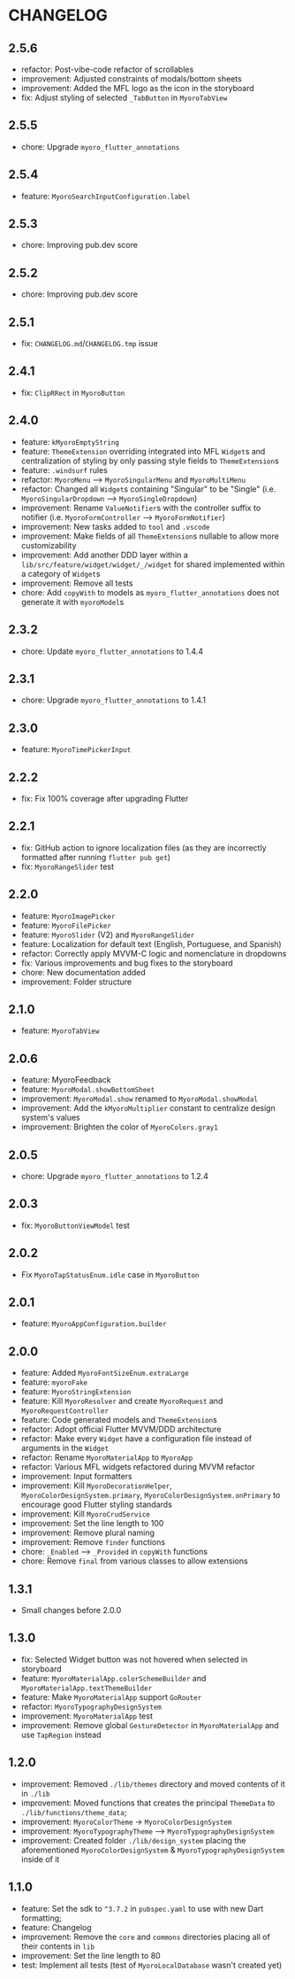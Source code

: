 # CHANGELOG

## 2.5.6

- refactor: Post-vibe-code refactor of scrollables
- improvement: Adjusted constraints of modals/bottom sheets
- improvement: Added the MFL logo as the icon in the storyboard
- fix: Adjust styling of selected `_TabButton` in `MyoroTabView`

## 2.5.5

- chore: Upgrade `myoro_flutter_annotations`

## 2.5.4

- feature: `MyoroSearchInputConfiguration.label`

## 2.5.3

- chore: Improving pub.dev score

## 2.5.2

- chore: Improving pub.dev score

## 2.5.1

- fix: `CHANGELOG.md`/`CHANGELOG.tmp` issue

## 2.4.1

- fix: `ClipRRect` in `MyoroButton`

## 2.4.0

- feature: `kMyoroEmptyString`
- feature: `ThemeExtension` overriding integrated into MFL `Widget`s and centralization of styling by only passing style fields to `ThemeExtension`s
- feature: `.windsurf` rules
- refactor: `MyoroMenu` --> `MyoroSingularMenu` and `MyoroMultiMenu`
- refactor: Changed all `Widget`s containing "Singular" to be "Single" (i.e. `MyoroSingularDropdown` --> `MyoroSingleDropdown`)
- improvement: Rename `ValueNotifier`s with the controller suffix to notifier (i.e. `MyoroFormController` --> `MyoroFormNotifier`)
- improvement: New tasks added to `tool` and `.vscode`
- improvement: Make fields of all `ThemeExtension`s nullable to allow more customizability
- improvement: Add another DDD layer within a `lib/src/feature/widget/widget/_/widget` for shared implemented within a category of `Widget`s
- improvement: Remove all tests
- chore: Add `copyWith` to models as `myoro_flutter_annotations` does not generate it with `myoroModel`s

## 2.3.2

- chore: Update `myoro_flutter_annotations` to 1.4.4

## 2.3.1

- chore: Upgrade `myoro_flutter_annotations` to 1.4.1

## 2.3.0

- feature: `MyoroTimePickerInput`

## 2.2.2

- fix: Fix 100% coverage after upgrading Flutter

## 2.2.1

- fix: GitHub action to ignore localization files (as they are incorrectly formatted after running `flutter pub get`)
- fix: `MyoroRangeSlider` test

## 2.2.0

- feature: `MyoroImagePicker`
- feature: `MyoroFilePicker`
- feature: `MyoroSlider` (V2) and `MyoroRangeSlider`
- feature: Localization for default text (English, Portuguese, and Spanish)
- refactor: Correctly apply MVVM-C logic and nomenclature in dropdowns
- fix: Various improvements and bug fixes to the storyboard
- chore: New documentation added
- improvement: Folder structure

## 2.1.0

- feature: `MyoroTabView`

## 2.0.6

- feature: MyoroFeedback
- feature: `MyoroModal.showBottomSheet`
- improvement: `MyoroModal.show` renamed to `MyoroModal.showModal`
- improvement: Add the `kMyoroMultiplier` constant to centralize design system's values
- improvement: Brighten the color of `MyoroColors.gray1`

## 2.0.5

- chore: Upgrade `myoro_flutter_annotations` to 1.2.4

## 2.0.3

- fix: `MyoroButtonViewModel` test

## 2.0.2

- Fix `MyoroTapStatusEnum.idle` case in `MyoroButton`

## 2.0.1

- feature: `MyoroAppConfiguration.builder`

## 2.0.0

- feature: Added `MyoroFontSizeEnum.extraLarge`
- feature: `myoroFake`
- feature: `MyoroStringExtension`
- feature: Kill `MyoroResolver` and create `MyoroRequest` and `MyoroRequestController`
- feature: Code generated models and `ThemeExtension`s
- refactor: Adopt official Flutter MVVM/DDD architecture
- refactor: Make every `Widget` have a configuration file instead of arguments in the `Widget`
- refactor: Rename `MyoroMaterialApp` to `MyoroApp`
- refactor: Various MFL widgets refactored during MVVM refactor
- improvement: Input formatters
- improvement: Kill `MyoroDecorationHelper`, `MyoroColorDesignSystem.primary`, `MyoroColorDesignSystem.onPrimary` to encourage good Flutter styling standards
- improvement: Kill `MyoroCrudService`
- improvement: Set the line length to 100
- improvement: Remove plural naming
- improvement: Remove `finder` functions
- chore: `_Enabled` --> `_Provided` in `copyWith` functions
- chore: Remove `final` from various classes to allow extensions

## 1.3.1

- Small changes before 2.0.0

## 1.3.0

- fix: Selected Widget button was not hovered when selected in storyboard
- feature: `MyoroMaterialApp.colorSchemeBuilder` and `MyoroMaterialApp.textThemeBuilder`
- feature: Make `MyoroMaterialApp` support `GoRouter`
- refactor: `MyoroTypographyDesignSystem`
- improvement: `MyoroMaterialApp` test
- improvement: Remove global `GestureDetector` in `MyoroMaterialApp` and use `TapRegion` instead

## 1.2.0

- improvement: Removed `./lib/themes` directory and moved contents of it in `./lib`
- improvement: Moved functions that creates the principal `ThemeData` to `./lib/functions/theme_data`;
- improvement: `MyoroColorTheme` -> `MyoroColorDesignSystem`
- improvement: `MyoroTypographyTheme` --> `MyoroTypographyDesignSystem`
- improvement: Created folder `./lib/design_system` placing the aforementioned `MyoroColorDesignSystem` & `MyoroTypographyDesignSystem` inside of it

## 1.1.0

- feature: Set the sdk to `^3.7.2` in `pubspec.yaml` to use with new Dart formatting;
- feature: Changelog
- improvement: Remove the `core` and `commons` directories placing all of their contents in `lib`
- improvement: Set the line length to 80
- test: Implement all tests (test of `MyoroLocalDatabase` wasn't created yet)
